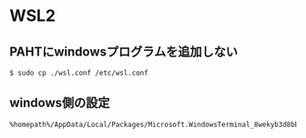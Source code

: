 # WSL2

## PAHTにwindowsプログラムを追加しない
```
$ sudo cp ./wsl.conf /etc/wsl.conf
```

## windows側の設定
```
%homepath%/AppData/Local/Packages/Microsoft.WindowsTerminal_8wekyb3d8bbwe/LocalState/settings.json
```
